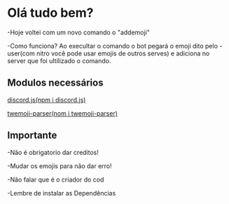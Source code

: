# Olá tudo bem?


-Hoje voltei com um novo comando o "addemoji"



-Como funciona? Ao execultar o comando o bot pegará o emoji dito pelo -user(com nitro você pode usar emojis de outros serves) e adiciona no server que foi ultilizado o comando.

## Modulos necessários

[discord.js(npm i discord.js)](https://www.npmjs.com/package/discord.js?source=post_page-----7b5fe27cb6fa----------------------)

[twemoji-parser(nom i twemoji-parser)](https://www.npmjs.com/package/twemoji-parser)


## Importante

-Não é obrigatorio dar creditos!

-Mudar os emojis para não dar erro!

-Não falar que é o criador do cod

-Lembre de instalar as Dependências
